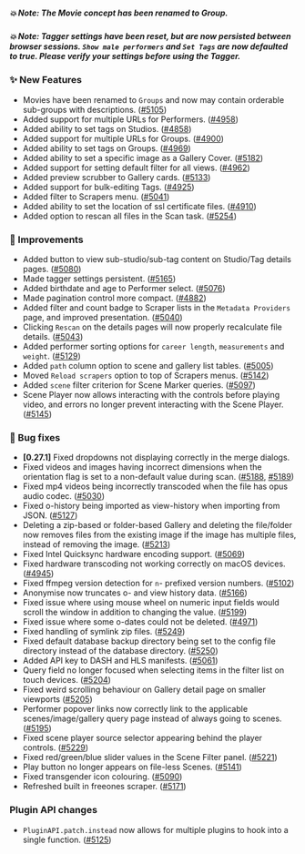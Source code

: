 ##### 💥 Note: The Movie concept has been renamed to Group.
##### 💥 Note: Tagger settings have been reset, but are now persisted between browser sessions. `Show male performers` and `Set Tags` are now defaulted to true. Please verify your settings before using the Tagger.

### ✨ New Features
* Movies have been renamed to `Groups` and now may contain orderable sub-groups with descriptions. ([#5105](https://github.com/stashapp/stash/pull/5105))
* Added support for multiple URLs for Performers. ([#4958](https://github.com/stashapp/stash/pull/4958))
* Added ability to set tags on Studios. ([#4858](https://github.com/stashapp/stash/pull/4858))
* Added support for multiple URLs for Groups. ([#4900](https://github.com/stashapp/stash/pull/4900))
* Added ability to set tags on Groups. ([#4969](https://github.com/stashapp/stash/pull/4969))
* Added ability to set a specific image as a Gallery Cover. ([#5182](https://github.com/stashapp/stash/pull/5182))
* Added support for setting default filter for all views. ([#4962](https://github.com/stashapp/stash/pull/4962))
* Added preview scrubber to Gallery cards. ([#5133](https://github.com/stashapp/stash/pull/5133))
* Added support for bulk-editing Tags. ([#4925](https://github.com/stashapp/stash/pull/4925))
* Added filter to Scrapers menu. ([#5041](https://github.com/stashapp/stash/pull/5041))
* Added ability to set the location of ssl certificate files. ([#4910](https://github.com/stashapp/stash/pull/4910))
* Added option to rescan all files in the Scan task. ([#5254](https://github.com/stashapp/stash/pull/5254))

### 🎨 Improvements
* Added button to view sub-studio/sub-tag content on Studio/Tag details pages. ([#5080](https://github.com/stashapp/stash/pull/5080))
* Made tagger settings persistent. ([#5165](https://github.com/stashapp/stash/pull/5165))
* Added birthdate and age to Performer select. ([#5076](https://github.com/stashapp/stash/pull/5076))
* Made pagination control more compact. ([#4882](https://github.com/stashapp/stash/pull/4882))
* Added filter and count badge to Scraper lists in the `Metadata Providers` page, and improved presentation. ([#5040](https://github.com/stashapp/stash/pull/5040))
* Clicking `Rescan` on the details pages will now properly recalculate file details. ([#5043](https://github.com/stashapp/stash/pull/5043))
* Added performer sorting options for `career length`, `measurements` and `weight`. ([#5129](https://github.com/stashapp/stash/pull/5129))
* Added `path` column option to scene and gallery list tables. ([#5005](https://github.com/stashapp/stash/pull/5005))
* Moved `Reload scrapers` option to top of Scrapers menus. ([#5142](https://github.com/stashapp/stash/pull/5142))
* Added `scene` filter criterion for Scene Marker queries. ([#5097](https://github.com/stashapp/stash/pull/5097))
* Scene Player now allows interacting with the controls before playing video, and errors no longer prevent interacting with the Scene Player. ([#5145](https://github.com/stashapp/stash/pull/5145))

### 🐛 Bug fixes
* **[0.27.1]** Fixed dropdowns not displaying correctly in the merge dialogs.
* Fixed videos and images having incorrect dimensions when the orientation flag is set to a non-default value during scan. ([#5188](https://github.com/stashapp/stash/pull/5188), [#5189](https://github.com/stashapp/stash/pull/5189))
* Fixed mp4 videos being incorrectly transcoded when the file has opus audio codec. ([#5030](https://github.com/stashapp/stash/pull/5030))
* Fixed o-history being imported as view-history when importing from JSON. ([#5127](https://github.com/stashapp/stash/pull/5127))
* Deleting a zip-based or folder-based Gallery and deleting the file/folder now removes files from the existing image if the image has multiple files, instead of removing the image. ([#5213](https://github.com/stashapp/stash/pull/5213))
* Fixed Intel Quicksync hardware encoding support. ([#5069](https://github.com/stashapp/stash/pull/5069))
* Fixed hardware transcoding not working correctly on macOS devices. ([#4945](https://github.com/stashapp/stash/pull/4945))
* Fixed ffmpeg version detection for `n`- prefixed version numbers. ([#5102](https://github.com/stashapp/stash/pull/5102))
* Anonymise now truncates o- and view history data. ([#5166](https://github.com/stashapp/stash/pull/5166))
* Fixed issue where using mouse wheel on numeric input fields would scroll the window in addition to changing the value. ([#5199](https://github.com/stashapp/stash/pull/5199))
* Fixed issue where some o-dates could not be deleted. ([#4971](https://github.com/stashapp/stash/pull/4971))
* Fixed handling of symlink zip files. ([#5249](https://github.com/stashapp/stash/pull/5249))
* Fixed default database backup directory being set to the config file directory instead of the database directory. ([#5250](https://github.com/stashapp/stash/pull/5250))
* Added API key to DASH and HLS manifests. ([#5061](https://github.com/stashapp/stash/pull/5061))
* Query field no longer focused when selecting items in the filter list on touch devices. ([#5204](https://github.com/stashapp/stash/pull/5204))
* Fixed weird scrolling behaviour on Gallery detail page on smaller viewports ([#5205](https://github.com/stashapp/stash/pull/5205))
* Performer popover links now correctly link to the applicable scenes/image/gallery query page instead of always going to scenes. ([#5195](https://github.com/stashapp/stash/pull/5195))
* Fixed scene player source selector appearing behind the player controls. ([#5229](https://github.com/stashapp/stash/pull/5229))
* Fixed red/green/blue slider values in the Scene Filter panel. ([#5221](https://github.com/stashapp/stash/pull/5221))
* Play button no longer appears on file-less Scenes. ([#5141](https://github.com/stashapp/stash/pull/5141))
* Fixed transgender icon colouring. ([#5090](https://github.com/stashapp/stash/pull/5090))
* Refreshed built in freeones scraper. ([#5171](https://github.com/stashapp/stash/pull/5171))

### Plugin API changes
* `PluginAPI.patch.instead` now allows for multiple plugins to hook into a single function. ([#5125](https://github.com/stashapp/stash/pull/5125))


